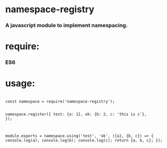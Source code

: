 <h1>namespace-registry</h1>
<h3>A javascript module to implement namespacing.</h3>

<h1>require:</h1>
<h3>ES6</h3>
<h1>usage:</h1>
<pre><code>
const namespace = require('namespace-registry');

namespace.register({
    test: {a: 1},
    ok: {b: 2, c: 'this is c'},
});

module.exports = namespace.using('test', 'ok', ({a}, {b, c}) => {
    console.log(a);
    console.log(b);
    console.log(c);
    return {a, b, c};
});
</code></pre>
